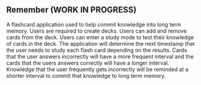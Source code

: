 ## Remember (WORK IN PROGRESS)

A flashcard application used to help commit knowledge into long term memory. Users are required to create decks. Users can add and remove cards from the deck. Users can enter a study mode to test their knowledge of cards in the deck. The application will determine the next timestamp that the user needs to study each flash card depending on the results. Cards that the user answers incorrectly will have a more frequent interval and the cards that the users answers correctly will have a longer interval. Knowledge that the user frequently gets incorrectly will be reminded at a shorter interval to commit that knowledge to long term memory.